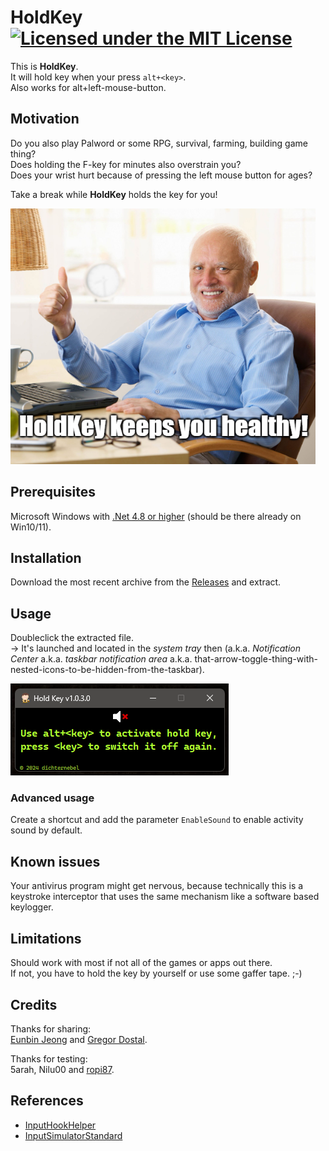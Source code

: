 # HoldKey [![Licensed under the MIT License](https://img.shields.io/badge/License-MIT-blue.svg)](https://github.com/dichternebel/hold-key/blob/main/LICENSE)
This is **HoldKey**.  
It will hold key when your press `alt+<key>`.  
Also works for alt+left-mouse-button.

## Motivation
Do you also play Palword or some RPG, survival, farming, building game thing?  
Does holding the F-key for minutes also overstrain you?  
Does your wrist hurt because of pressing the left mouse button for ages?

Take a break while **HoldKey** holds the key for you!

![HoldKey keeps you healthy!](assets/hide-the-pain.png)

## Prerequisites
Microsoft Windows with [.Net 4.8 or higher](https://dotnet.microsoft.com/en-us/download/dotnet-framework) (should be there already on Win10/11).

## Installation
Download the most recent archive from the [Releases](https://github.com//dichternebel/hold-key/releases/latest/) and extract.

## Usage
Doubleclick the extracted file.  
-> It's launched and located in the *system tray* then (a.k.a. *Notification Center* a.k.a. *taskbar notification area* a.k.a. that-arrow-toggle-thing-with-nested-icons-to-be-hidden-from-the-taskbar).

![screenshot](assets/screenshot.png)

### Advanced usage
Create a shortcut and add the parameter `EnableSound` to enable activity sound by default.

## Known issues
Your antivirus program might get nervous, because technically this is a keystroke interceptor that uses the same mechanism like a software based keylogger.

## Limitations
Should work with most if not all of the games or apps out there.  
If not, you have to hold the key by yourself or use some gaffer tape. ;-)

## Credits
Thanks for sharing:  
[Eunbin Jeong](https://github.com/Dalgona) and [Gregor Dostal](https://github.com/Gh0stWalk3r).

Thanks for testing:  
5arah, Nilu00 and [ropi87](https://www.twitch.tv/ropi87).

## References
- [InputHookHelper](https://gist.github.com/Dalgona/275ebc861eeac74c1a8d9d437d220f3b)
- [InputSimulatorStandard](https://github.com/GregsStack/InputSimulatorStandard)